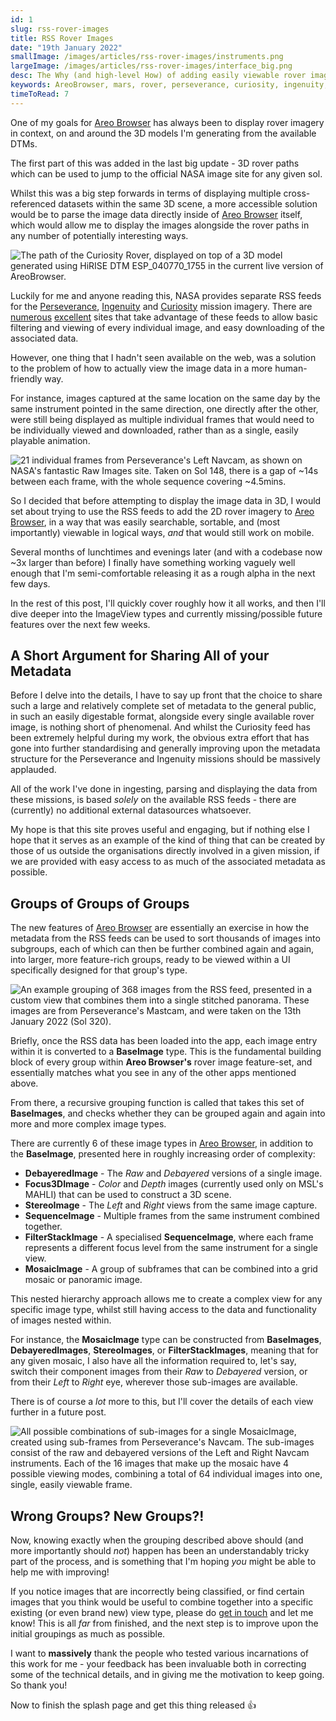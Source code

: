 ```yaml
---
id: 1
slug: rss-rover-images
title: RSS Rover Images
date: "19th January 2022"
smallImage: /images/articles/rss-rover-images/instruments.png
largeImage: /images/articles/rss-rover-images/interface_big.png
desc: The Why (and high-level How) of adding easily viewable rover images to Areo Browser.
keywords: AreoBrowser, mars, rover, perseverance, curiosity, ingenuity, 3D
timeToRead: 7
---
```


One of my goals for [Areo Browser](/projects/areo-browser) has always been to display rover imagery in context, on and around the 3D models I'm generating from the available DTMs.

The first part of this was added in the last big update - 3D rover paths which can be used to jump to the official NASA image site for any given sol.

Whilst this was a big step forwards in terms of displaying multiple cross-referenced datasets within the same 3D scene, a more accessible solution would be to parse the image data directly inside of [Areo Browser](/projects/areo-browser) itself, which would allow me to display the images alongside the rover paths in any number of potentially interesting ways.

![The path of the Curiosity Rover, displayed on top of a 3D model generated using HiRISE DTM ESP_040770_1755 in the current live version of AreoBrowser.](/images/articles/rss-rover-images/curiosityPath.png)

Luckily for me and anyone reading this, NASA provides separate RSS feeds for the [Perseverance](https://mars.nasa.gov/rss/api/?feed=raw_images&category=mars2020&feedtype=json), [Ingenuity](https://mars.nasa.gov/rss/api/?feed=raw_images&category=ingenuity&feedtype=json) and [Curiosity](https://mars.nasa.gov/rss/api/?feed=raw_images&category=msl&feedtype=json) mission imagery. There are [numerous](https://mars.nasa.gov/mars2020/multimedia/raw-images/) [excellent](https://rkinnett.github.io/roverpics/?mars2020&latest) sites that take advantage of these feeds to allow basic filtering and viewing of every individual image, and easy downloading of the associated data.

However, one thing that I hadn't seen available on the web, was a solution to the problem of how to actually view the image data in a more human-friendly way. 

For instance, images captured at the same location on the same day by the same instrument pointed in the same direction, one directly after the other, were still being displayed as multiple individual frames that would need to be individually viewed and downloaded, rather than as a single, easily playable animation.

![21 individual frames from Perseverance's Left Navcam, as shown on NASA's fantastic Raw Images site. Taken on Sol 148, there is a gap of ~14s between each frame, with the whole sequence covering ~4.5mins.](/images/articles/rss-rover-images/sequenceFrames.png)

So I decided that before attempting to display the image data in 3D, I would set about trying to use the RSS feeds to add the 2D rover imagery to [Areo Browser](/projects/areo-browser), in a way that was easily searchable, sortable, and (most importantly) viewable in logical ways, *and* that would still work on mobile.

Several months of lunchtimes and evenings later (and with a codebase now ~3x larger than before) I finally have something working vaguely well enough that I'm semi-comfortable releasing it as a rough alpha in the next few days.

In the rest of this post, I'll quickly cover roughly how it all works, and then I'll dive deeper into the ImageView types and currently missing/possible future features over the next few weeks.

## A Short Argument for Sharing All of your Metadata
Before I delve into the details, I have to say up front that the choice to share such a large and relatively complete set of metadata to the general public, in such an easily digestable format, alongside every single available rover image, is nothing short of phenomenal. And whilst the Curiosity feed has been extremely helpful during my work, the obvious extra effort that has gone into further standardising and generally improving upon the metadata structure for the Perseverance and Ingenuity missions should be massively applauded. 

All of the work I've done in ingesting, parsing and displaying the data from these missions, is based *solely* on the available RSS feeds - there are (currently) no additional external datasources whatsoever. 

My hope is that this site proves useful and engaging, but if nothing else I hope that it serves as an example of the kind of thing that can be created by those of us outside the organisations directly involved in a given mission, if we are provided with easy access to as much of the associated metadata as possible.

## Groups of Groups of Groups
The new features of [Areo Browser](/projects/areo-browser) are essentially an exercise in how the metadata from the RSS feeds can be used to sort thousands of images into subgroups, each of which can then be further combined again and again, into larger, more feature-rich groups, ready to be viewed within a UI specifically designed for that group's type.

![An example grouping of 368 images from the RSS feed, presented in a custom view that combines them into a single stitched panorama. These images are from Perseverance's Mastcam, and were taken on the 13th January 2022 (Sol 320).](/images/articles/rss-rover-images/mastcamMosaic.png)

Briefly, once the RSS data has been loaded into the app, each image entry within it is converted to a **BaseImage** type. This is the fundamental building block of every group within **Areo Browser's** rover image feature-set, and essentially matches what you see in any of the other apps mentioned above. 

From there, a recursive grouping function is called that takes this set of **BaseImages**, and checks whether they can be grouped again and again into more and more complex image types.

There are currently 6 of these image types in [Areo Browser](/projects/areo-browser), in addition to the **BaseImage**, presented here in roughly increasing order of complexity: 

* **DebayeredImage** - The *Raw* and *Debayered* versions of a single image.
* **Focus3DImage** - *Color* and *Depth* images (currently used only on MSL's MAHLI) that can be used to construct a 3D scene.
* **StereoImage** - The *Left* and *Right* views from the same image capture.
* **SequenceImage** - Multiple frames from the same instrument combined together.
* **FilterStackImage** - A specialised **SequenceImage**, where each frame represents a different focus level from the same instrument for a single view.
* **MosaicImage** - A group of subframes that can be combined into a grid mosaic or panoramic image.

This nested hierarchy approach allows me to create a complex view for any specific image type, whilst still having access to the data and functionality of images nested within.

For instance, the **MosaicImage** type can be constructed from **BaseImages**, **DebayeredImages**, **StereoImages**, or **FilterStackImages**, meaning that for any given mosaic, I also have all the information required to, let's say, switch their component images from their *Raw* to *Debayered* version, or from their *Left* to *Right* eye, wherever those sub-images are available.

There is of course a *lot* more to this, but I'll cover the details of each view further in a future post.

![All possible combinations of sub-images for a single MosaicImage, created using sub-frames from Perseverance's Navcam. The sub-images consist of the raw and debayered versions of the Left and Right Navcam instruments. Each of the 16 images that make up the mosaic have 4 possible viewing modes, combining a total of 64 individual images into one, single, easily viewable frame.](/images/articles/rss-rover-images/gridMosaicSubGroups.png)

## Wrong Groups? New Groups?!

Now, knowing exactly when the grouping described above should (and more importantly should *not*) happen has been an understandably tricky part of the process, and is something that I'm hoping *you* might be able to help me with improving!

If you notice images that are incorrectly being classified, or find certain images that you think would be useful to combine together into a specific existing (or even brand new) view type, please do [get in touch](mailto:hello@mattbrealey.com) and let me know! This is all *far* from finished, and the next step is to improve upon the initial groupings as much as possible.

I want to **massively** thank the people who tested various incarnations of this work for me - your feedback has been invaluable both in correcting some of the technical details, and in giving me the motivation to keep going. So thank you!

Now to finish the splash page and get this thing released 👍